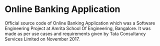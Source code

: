 # Online Banking Application
Official source code of Online Banking Application which was a Software Engineering Project at Amrita School Of Engineering, Bangalore. It was made as per use cases and requirements given by Tata Consultancy Services Limited on November 2017.

